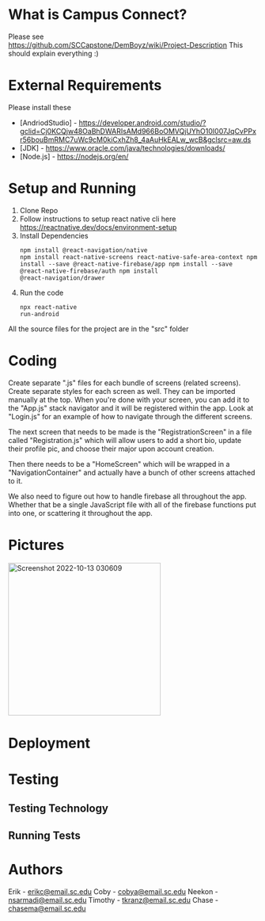 # What is Campus Connect?
Please see  
https://github.com/SCCapstone/DemBoyz/wiki/Project-Description
This should explain everything :)
# External Requirements
Please install these

* [AndriodStudio] - https://developer.android.com/studio/?gclid=Cj0KCQjw48OaBhDWARIsAMd966BoOMVQjUYhO10I007JqCvPPxr56bouBmRMC7uWc9cM0kiCxhZh8_4aAuHkEALw_wcB&gclsrc=aw.ds
* [JDK] - https://www.oracle.com/java/technologies/downloads/
* [Node.js] - https://nodejs.org/en/

# Setup and Running 
1. Clone Repo
2. Follow instructions to setup react native cli here https://reactnative.dev/docs/environment-setup
3. Install Dependencies<pre><code>npm install @react-navigation/native
npm install react-native-screens react-native-safe-area-context
npm install --save @react-native-firebase/app
npm install --save @react-native-firebase/auth
npm install @react-navigation/drawer</code></pre>
4. Run the code<pre><code>npx react-native run-android</code></pre>

All the source files for the project are in the "src" folder

# Coding
Create separate ".js" files for each bundle of screens (related screens). Create separate styles for each screen as well. They can be imported manually at the top. When you're done with your screen, you can add it to the "App.js" stack navigator and it will be registered within the app. Look at "Login.js" for an example of how to navigate through the different screens.  

The next screen that needs to be made is the "RegistrationScreen" in a file called "Registration.js" which  will allow users to add a short bio, update their profile pic, and choose their major upon account creation.  

Then there needs to be a "HomeScreen" which will be wrapped in a "NavigationContainer" and actually have a bunch of other screens attached to it.

We also need to figure out how to handle firebase all throughout the app. Whether that be a single JavaScript file with all of the firebase functions put into one, or scattering it throughout the app. 

# Pictures
<img width="308" alt="Screenshot 2022-10-13 030609" src="https://user-images.githubusercontent.com/13265359/195525883-f8516174-19ba-4d06-b23e-0d691c276bfb.png">

# Deployment
# Testing

## Testing Technology
## Running Tests

# Authors
Erik - erikc@email.sc.edu
Coby - cobya@email.sc.edu
Neekon - nsarmadi@email.sc.edu
Timothy - tkranz@email.sc.edu
Chase - chasema@email.sc.edu